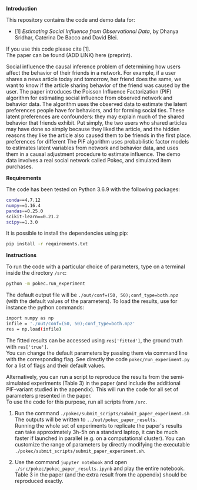 **Introduction**

This repository contains the code and demo data for: 
- [1] _Estimating Social Influence from Observational Data_, by Dhanya Sridhar, Caterina De Bacco and David Blei.

If you use this code please cite [1].   
The paper can be found (ADD LINK) here (preprint).  
 
Social influence the causal inference problem of determining how users affect the behavior of their friends in a network.
For example, if a user shares a news article today and tomorrow, her friend does the same, we want to know if the 
article sharing behavior of the friend was caused by the user.
The paper introduces the Poisson Influence Factorization (PIF) algorithm for estimating social influence from observed network and behavior data.
The algorithm uses the observed data to estimate the latent preferences people have for behaviors, and for forming social ties. These latent preferences
are confounders: they may explain much of the shared behavior that friends exhibit. Put simply, the two users who shared articles may have done so
simply because they liked the article, and the hidden reasons they like the article also caused them to be friends in the first place.
preferences for different 
The PIF algorithm uses probabilistic factor models to estimates latent variables from network and behavior data, and uses them in a causal adjustment procedure
to estimate influence.
The demo data involves a real social network called Pokec, and simulated item purchases.

**Requirements** 

The code has been tested on Python 3.6.9 with the following packages:
```bash
conda==4.7.12
numpy==1.16.4
pandas==0.25.0
scikit-learn==0.21.2
scipy==1.3.0
```

It is possible to install the dependencies using pip:
```bash
pip install -r requirements.txt
```

**Instructions**

To run the code with a particular choice of parameters, type on a terminal inside the directory ```/src```:
```bash
python -m pokec.run_experiment
``` 
The default output file will be ```./out/conf=(50, 50);conf_type=both.npz``` (with the default values of the parameters).  To load the results, use for instance the python commands:
```bash
import numpy as np 
infile = './out/conf=(50, 50);conf_type=both.npz'
res = np.load(infile)
```
The fitted results can be accessed using  ```res['fitted']```, the ground truth with  ```res['true']```.  
You can change the default parameters by passing them via command line with the corresponding flag. See directly the code ```pokec/run_experiment.py``` for a list of flags and their default values.  	

Alternatively, you can run a script to reproduce the results from the semi-simulated experiments (Table 3) in the paper (and include the additional PIF-variant studied in the appendix). This will run the code for all set of parameters presented in the paper.  
To use the code for this purpose, run all scripts from ```/src```.

1. Run the command
```./pokec/submit_scripts/submit_paper_experiment.sh```
The outputs will be written to ```../out/pokec_paper_results```.  
Running the whole set of experiments to replicate the paper's results can take approximately 3h-5h on a standard laptop, it can be much faster if launched in parallel (e.g. on a computational cluster). You can customize the range of parameters by directly modifying the executable ```./pokec/submit_scripts/submit_paper_experiment.sh```.

2. Use the command ```jupyter notebook``` and open ```./src/pokec/pokec_paper_results.ipynb``` and play the entire notebook. Table 3 in the paper (and the extra result from the appendix) should be reproduced exactly.
	
